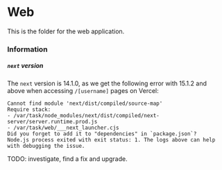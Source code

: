 # Web

This is the folder for the web application.

### Information

##### `next` version

The `next` version is 14.1.0, as we get the following error with 15.1.2 and above when accessing `/[username]` pages on Vercel:
```
Cannot find module 'next/dist/compiled/source-map'
Require stack:
- /var/task/node_modules/next/dist/compiled/next-server/server.runtime.prod.js
- /var/task/web/___next_launcher.cjs
Did you forget to add it to "dependencies" in `package.json`?
Node.js process exited with exit status: 1. The logs above can help with debugging the issue.
```
TODO: investigate, find a fix and upgrade.